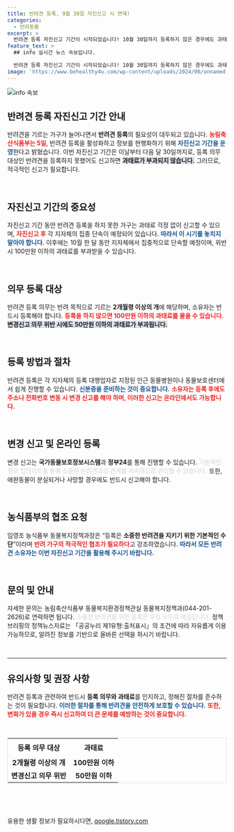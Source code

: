 ```yaml
---
title: 반려견 등록, 9월 30일 자진신고 시 면제!
categories:
  - 반려동물
excerpt: >
  반려견 등록 자진신고 기간이 시작되었습니다! 10월 30일까지 등록하지 않은 경우에도 과태료 걱정은 그만. 소중한 반려견을 지키기 위한 기회를 놓치지 마세요!
feature_text: >
  ## info 실시간 뉴스 속보입니다.

  반려견 등록 자진신고 기간이 시작되었습니다! 10월 30일까지 등록하지 않은 경우에도 과태료 걱정은 그만. 소중한 반려견을 지키기 위한 기회를 놓치지 마세요!
image: 'https://www.behealthy4u.com/wp-content/uploads/2024/06/unnamed-file.png'
---
```


<p><img src="https://www.behealthy4u.com/wp-content/uploads/2024/06/unnamed-file.png" alt="info 속보" /></p>

<h2 data-ke-size="size26">반려견 등록 자진신고 기간 안내</h2>

<p data-ke-size="size16">반려견을 기르는 가구가 늘어나면서 <b>반려견 등록</b>의 필요성이 대두되고 있습니다. <b><span style="color: #ee2323;">농림축산식품부는 5일</span></b>, 반려견 등록을 활성화하고 정보를 현행화하기 위해 <b><span style="color: #1a5490;">자진신고 기간을 운영</span></b>한다고 밝혔습니다. 이번 자진신고 기간은 이날부터 다음 달 30일까지로, 등록 의무 대상인 반려견을 등록하지 못했어도 신고하면 <b><span style="background-color: #21538527;">과태료가 부과되지 않습니다.</span></b> 그러므로, 적극적인 신고가 필요합니다.</p>

<p data-ke-size="size16">&nbsp;</p>

<h2 data-ke-size="size26">자진신고 기간의 중요성</h2>

<p data-ke-size="size16">자진신고 기간 동안 반려견 등록을 하지 못한 가구는 과태료 걱정 없이 신고할 수 있으며, <b><span style="color: #ee2323;">자진신고 후</span></b> 각 지자체의 집중 단속이 예정되어 있습니다. <b><span style="color: #1a5490;">따라서 이 시기를 놓치지 말아야 합니다.</span></b> 이후에는 10월 한 달 동안 지자체에서 집중적으로 단속할 예정이며, 위반시 100만원 이하의 과태료를 부과받을 수 있습니다.</p>

<p data-ke-size="size16">&nbsp;</p>

<h2 data-ke-size="size26">의무 등록 대상</h2>

<p data-ke-size="size16">반려견 등록 의무는 반려 목적으로 기르는 <b>2개월령 이상의 개</b>에 해당하며, 소유자는 반드시 등록해야 합니다. <b><span style="color: #ee2323;">등록을 하지 않으면 100만원 이하의 과태료를 물을 수 있습니다.</span></b> <b><span style="background-color: #21538527;">변경신고 의무 위반 시에도 50만원 이하의 과태료가 부과됩니다.</span></b></p>

<p data-ke-size="size16">&nbsp;</p>

<h2 data-ke-size="size26">등록 방법과 절차</h2>

<p data-ke-size="size16">반려견 등록은 각 지자체의 등록 대행업자로 지정된 인근 동물병원이나 동물보호센터에서 쉽게 진행할 수 있습니다. <b><span style="color: #1a5490;">신분증을 준비하는 것이 중요합니다.</span></b> <b><span style="color: #ee2323;">소유자는 등록 후에도 주소나 전화번호 변동 시 변경 신고를 해야 하며, 이러한 신고는 온라인에서도 가능합니다.</span></b></p>

<p data-ke-size="size16">&nbsp;</p>

<h2 data-ke-size="size26">변경 신고 및 온라인 등록</h2>

<p data-ke-size="size16">변경 신고는 <b>국가동물보호정보시스템</b>과 <b>정부24</b>를 통해 진행할 수 있습니다. <b><span style="color: #21538527;">기본적인 정보 업데이트를 통해 소중한 반려견과의 관계를 지속적으로 관리할 수 있습니다.</span></b> 또한, 애완동물이 분실되거나 사망할 경우에도 반드시 신고해야 합니다.</p>

<p data-ke-size="size16">&nbsp;</p>

<h2 data-ke-size="size26">농식품부의 협조 요청</h2>

<p data-ke-size="size16">임영조 농식품부 동물복지정책과장은 “등록은 <b>소중한 반려견을 지키기 위한 기본적인 수단</b>”이라며 <b><span style="color: #ee2323;">반려 가구의 적극적인 협조가 필요하다</span></b>고 강조하였습니다. <b><span style="color: #1a5490;">따라서 모든 반려견 소유자는 이번 자진신고 기간을 활용해 주시기 바랍니다.</span></b></p>

<p data-ke-size="size16">&nbsp;</p>

<h2 data-ke-size="size26">문의 및 안내</h2>

<p data-ke-size="size16">자세한 문의는 농림축산식품부 동물복지환경정책관실 동물복지정책과(044-201-2626)로 연락하면 됩니다. <b><span style="color: #21538527;">소중한 반려견을 위한 등록은 우리 모두의 책임입니다.</span></b> 정책브리핑의 정책뉴스자료는 「공공누리 제1유형:출처표시」의 조건에 따라 자유롭게 이용 가능하므로, 알려진 정보를 기반으로 올바른 선택을 하시기 바랍니다.</p>

<p data-ke-size="size16">&nbsp;</p>

<hr />

<h2 data-ke-size="size26">유의사항 및 권장 사항</h2>

<p data-ke-size="size16">반려견 등록과 관련하여 반드시 <b>등록 의무와 과태료</b>를 인지하고, 정해진 절차를 준수하는 것이 필요합니다. <b><span style="color: #1a5490;">이러한 절차를 통해 반려견을 안전하게 보호할 수 있습니다.</span></b> <b><span style="color: #ee2323;">또한, 변화가 있을 경우 즉시 신고하여 더 큰 문제를 예방하는 것이 중요합니다.</span></b></p> 

<p data-ke-size="size16">&nbsp;</p>

<table style="border: 1px solid #ddd; width: 100%; margin: auto;">
 <tr>
   <th style="text-align: center; height: 40px;">등록 의무 대상</th>
   <th style="text-align: center; height: 40px;">과태료</th>
 </tr>
 <tr>
   <td style="text-align: center; height: 17px;"><b>2개월령 이상의 개</b></td>
   <td style="text-align: center; height: 17px;"><b>100만원 이하</b></td>
 </tr>
 <tr>
   <td style="text-align: center; height: 17px;"><b>변경신고 의무 위반</b></td>
   <td style="text-align: center; height: 17px;"><b>50만원 이하</b></td>
 </tr>
</table>

<p data-ke-size="size16">&nbsp;</p>

<p data-ke-size="size16">&nbsp;</p>
유용한 생활 정보가 필요하시다면, <a href="https://qoogle.tistory.com" rel="dofollow">qoogle.tistory.com</a>


